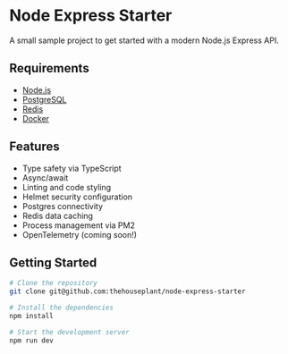 # Node Express Starter

A small sample project to get started with a modern Node.js Express API.

## Requirements

- [Node.js](https://nodejs.org/en)
- [PostgreSQL](https://www.postgresql.org/)
- [Redis](https://redis.io/)
- [Docker](https://www.docker.com/)

## Features

- Type safety via TypeScript
- Async/await
- Linting and code styling
- Helmet security configuration
- Postgres connectivity
- Redis data caching
- Process management via PM2
- OpenTelemetry (coming soon!)

## Getting Started

```zsh
# Clone the repository
git clone git@github.com:thehouseplant/node-express-starter

# Install the dependencies
npm install

# Start the development server
npm run dev
```

